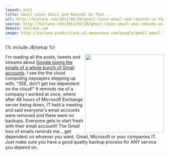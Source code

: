 ```yaml
---
layout: post
title: Gmail Loses Email and Reminds Us That...
url: http://kinlane.com/2011/02/28/gmail-loses-email-and-reminds-us-that/
source: http://kinlane.com/2011/02/28/gmail-loses-email-and-reminds-us-that/
domain: kinlane.com
image: http://kinlane-productions.s3.amazonaws.com/google/gmail-email-logo-envelope.plng.png
---
```

{% include JB/setup %}

<p>
     <img src="http://kinlane-productions.s3.amazonaws.com/google/gmail-email-logo-envelope.plng.png" alt="" width="250" align="right" />I'm reading all the posts, tweets and streams about <a title="Gmail Loses Email" href="http://www.google.com/support/forum/p/gmail/thread?tid=3064c61f77cd0f46&amp;hl=en&amp;start=240">Google losing the emails of a whole bunch of Gmail accounts</a>. I see the the cloud computing naysayers stepping up with, "SEE, don't get too dependent on the cloud!" It reminds me of a company I worked at once, where after 48 hours of Microsoft Exchange server being down, IT held a meeting and said everyone's email accounts were removed and there were no backups. Everyone gets to start fresh with their email account!! The Gmail loss of emails reminds me....get dependent on whoever you want. Gmail, Microsoft or your companies IT. Just make sure you have a good quality backup process for ANY service you depend on.
</p>